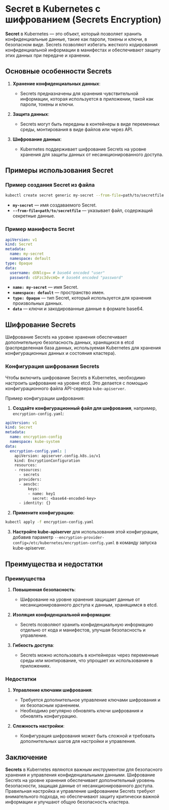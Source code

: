 # Secret в Kubernetes с шифрованием (Secrets Encryption)

**Secret** в Kubernetes — это объект, который позволяет хранить конфиденциальные данные, такие как пароли, токены и ключи, в безопасном виде. Secrets позволяют избегать жесткого кодирования конфиденциальной информации в манифестах и обеспечивают защиту этих данных при передаче и хранении.

## Основные особенности Secrets

1. **Хранение конфиденциальных данных**:
   - Secrets предназначены для хранения чувствительной информации, которая используется в приложении, такой как пароли, токены и ключи.

2. **Защита данных**:
   - Secrets могут быть переданы в контейнеры в виде переменных среды, монтирования в виде файлов или через API.

3. **Шифрование данных**:
   - Kubernetes поддерживает шифрование Secrets на уровне хранения для защиты данных от несанкционированного доступа.

## Примеры использования Secret

### Пример создания Secret из файла

```bash
kubectl create secret generic my-secret --from-file=path/to/secretfile
```

- **`my-secret`** — имя создаваемого Secret.
- **`--from-file=path/to/secretfile`** — указывает файл, содержащий секретные данные.

### Пример манифеста Secret

```yaml
apiVersion: v1
kind: Secret
metadata:
  name: my-secret
  namespace: default
type: Opaque
data:
  username: dXNlcg== # base64 encoded "user"
  password: cGFzc3dvcmQ= # base64 encoded "password"
```

- **`name: my-secret`** — имя Secret.
- **`namespace: default`** — пространство имен.
- **`type: Opaque`** — тип Secret, который используется для хранения произвольных данных.
- **`data`** — ключи и закодированные данные в формате base64.

## Шифрование Secrets

Шифрование Secrets на уровне хранения обеспечивает дополнительную безопасность данных, хранящихся в etcd (распределенная база данных, используемая Kubernetes для хранения конфигурационных данных и состояния кластера).

### Конфигурация шифрования Secrets

Чтобы включить шифрование Secrets в Kubernetes, необходимо настроить шифрование на уровне etcd. Это делается с помощью конфигурационного файла API-сервера `kube-apiserver`.

Пример конфигурации шифрования:

1. **Создайте конфигурационный файл для шифрования**, например, `encryption-config.yaml`:

```yaml
apiVersion: v1
kind: Secret
metadata:
  name: encryption-config
  namespace: kube-system
data:
  encryption-config.yaml: |
    apiVersion: apiserver.config.k8s.io/v1
    kind: EncryptionConfiguration
    resources:
    - resources:
      - secrets
      providers:
      - aescbc:
          keys:
          - name: key1
            secret: <base64-encoded-key>
      - identity: {}
```

2. **Примените конфигурацию**:

```bash
kubectl apply -f encryption-config.yaml
```

3. **Настройте kube-apiserver** для использования этой конфигурации, добавив параметр `--encryption-provider-config=/etc/kubernetes/encryption-config.yaml` в команду запуска kube-apiserver. 

## Преимущества и недостатки

### Преимущества

1. **Повышенная безопасность**:
   - Шифрование на уровне хранения защищает данные от несанкционированного доступа к данным, хранящимся в etcd.

2. **Изоляция конфиденциальной информации**:
   - Secrets позволяют хранить конфиденциальную информацию отдельно от кода и манифестов, улучшая безопасность и управление.

3. **Гибкость доступа**:
   - Secrets можно использовать в контейнерах через переменные среды или монтирование, что упрощает их использование в приложениях.

### Недостатки

1. **Управление ключами шифрования**:
   - Требуется дополнительное управление ключами шифрования и их безопасным хранением.
   - Необходимо регулярно обновлять ключи шифрования и обновлять конфигурацию.

2. **Сложность настройки**:
   - Конфигурация шифрования может быть сложной и требовать дополнительных шагов для настройки и управления.

## Заключение

**Secrets** в Kubernetes являются важным инструментом для безопасного хранения и управления конфиденциальными данными. Шифрование Secrets на уровне хранения обеспечивает дополнительный уровень безопасности, защищая данные от несанкционированного доступа. Правильная настройка и управление шифрованием Secrets требуют внимательного подхода, но обеспечивают защиту критически важной информации и улучшают общую безопасность кластера.
